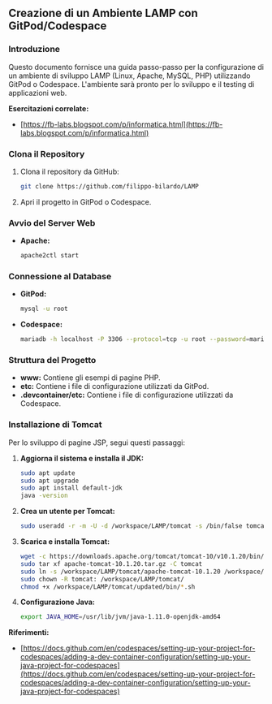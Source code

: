 ## **Creazione di un Ambiente LAMP con GitPod/Codespace**

### **Introduzione**

Questo documento fornisce una guida passo-passo per la configurazione di un ambiente di sviluppo LAMP (Linux, Apache, MySQL, PHP) utilizzando GitPod o Codespace. L'ambiente sarà pronto per lo sviluppo e il testing di applicazioni web.

**Esercitazioni correlate:**
* [https://fb-labs.blogspot.com/p/informatica.html](https://fb-labs.blogspot.com/p/informatica.html)

### **Clona il Repository**

1. Clona il repository da GitHub:
   ```bash
   git clone https://github.com/filippo-bilardo/LAMP
   ```
2. Apri il progetto in GitPod o Codespace.

### **Avvio del Server Web**

* **Apache:**
   ```bash
   apache2ctl start
   ```

### **Connessione al Database**

* **GitPod:**
   ```bash
   mysql -u root
   ```
* **Codespace:**
   ```bash
   mariadb -h localhost -P 3306 --protocol=tcp -u root --password=mariadb -D mariadb
   ```

### **Struttura del Progetto**
* **www:** Contiene gli esempi di pagine PHP.
* **etc:** Contiene i file di configurazione utilizzati da GitPod.
* **.devcontainer/etc:** Contiene i file di configurazione utilizzati da Codespace.

### **Installazione di Tomcat**

Per lo sviluppo di pagine JSP, segui questi passaggi:

1. **Aggiorna il sistema e installa il JDK:**
   ```bash
   sudo apt update
   sudo apt upgrade
   sudo apt install default-jdk
   java -version
   ```
2. **Crea un utente per Tomcat:**
   ```bash
   sudo useradd -r -m -U -d /workspace/LAMP/tomcat -s /bin/false tomcat
   ```
3. **Scarica e installa Tomcat:**
   ```bash
   wget -c https://downloads.apache.org/tomcat/tomcat-10/v10.1.20/bin/apache-tomcat-10.1.20.tar.gz
   sudo tar xf apache-tomcat-10.1.20.tar.gz -C tomcat
   sudo ln -s /workspace/LAMP/tomcat/apache-tomcat-10.1.20 /workspace/LAMP/tomcat/updated
   sudo chown -R tomcat: /workspace/LAMP/tomcat/
   chmod +x /workspace/LAMP/tomcat/updated/bin/*.sh
   ```
4. **Configurazione Java:**
   ```bash
   export JAVA_HOME=/usr/lib/jvm/java-1.11.0-openjdk-amd64
   ```

**Riferimenti:**
* [https://docs.github.com/en/codespaces/setting-up-your-project-for-codespaces/adding-a-dev-container-configuration/setting-up-your-java-project-for-codespaces](https://docs.github.com/en/codespaces/setting-up-your-project-for-codespaces/adding-a-dev-container-configuration/setting-up-your-java-project-for-codespaces)